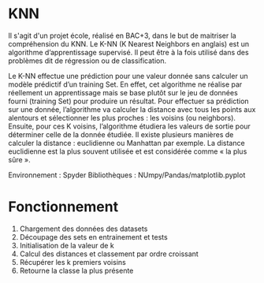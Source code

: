 # KNN
Il s'agit d'un projet école, réalisé en BAC+3, dans le but de maitriser la compréhension du KNN.
Le K-NN (K Nearest Neighbors en anglais) est un algorithme d’apprentissage supervisé. Il peut être à la fois utilisé dans des problèmes dit de régression ou de classification.

Le K-NN effectue une prédiction pour une valeur donnée sans calculer un modèle prédictif d’un training Set. En effet, cet algorithme ne réalise par réellement un apprentissage mais se base plutôt sur le jeu de données fourni (training Set) pour produire un résultat. Pour effectuer sa prédiction sur une donnée, l’algorithme va calculer la distance avec tous les points aux alentours et sélectionner les plus proches : les voisins (ou neighbors). Ensuite, pour ces K voisins, l’algorithme étudiera les valeurs de sortie pour déterminer celle de la donnée étudiée.
Il existe plusieurs manières de calculer la distance : euclidienne ou Manhattan par exemple. La distance euclidienne est la plus souvent utilisée et est considérée comme « la plus sûre ». 

Environnement : Spyder
Bibliothèques : NUmpy/Pandas/matplotlib.pyplot

# Fonctionnement

1. Chargement des données des datasets
2. Découpage des sets en entrainement et tests
3. Initialisation de la valeur de k
4. Calcul des distances et classement par ordre croissant
5. Récupérer les k premiers voisins
6. Retourne la classe la plus présente
